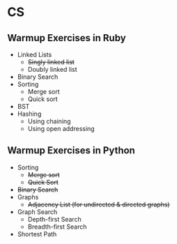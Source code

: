 # CS

## Warmup Exercises in Ruby
* Linked Lists
  * ~~Singly linked list~~
  * Doubly linked list
* Binary Search
* Sorting
  * Merge sort
  * Quick sort
* BST
* Hashing
  * Using chaining
  * Using open addressing

## Warmup Exercises in Python

* Sorting
  * ~~Merge sort~~
  * ~~Quick Sort~~
* ~~Binary Search~~
* Graphs
  * ~~Adjacency List (for undirected & directed graphs)~~
* Graph Search
  * Depth-first Search
  * Breadth-first Search
* Shortest Path
